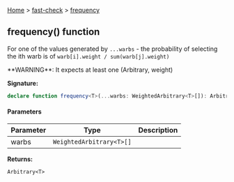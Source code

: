 [Home](/) &gt; [fast-check](../fast-check.md) &gt; [frequency](frequency.md)

## frequency() function

For one of the values generated by `...warbs` - the probability of selecting the ith warb is of `warb[i].weight / sum(warb[j].weight)`

\*\*WARNING\*\*: It expects at least one (Arbitrary, weight)

<b>Signature:</b>

```typescript
declare function frequency<T>(...warbs: WeightedArbitrary<T>[]): Arbitrary<T>;
```

#### Parameters

|  Parameter | Type | Description |
|  --- | --- | --- |
|  warbs | <code>WeightedArbitrary&lt;T&gt;[]</code> |  |

<b>Returns:</b>

`Arbitrary<T>`


